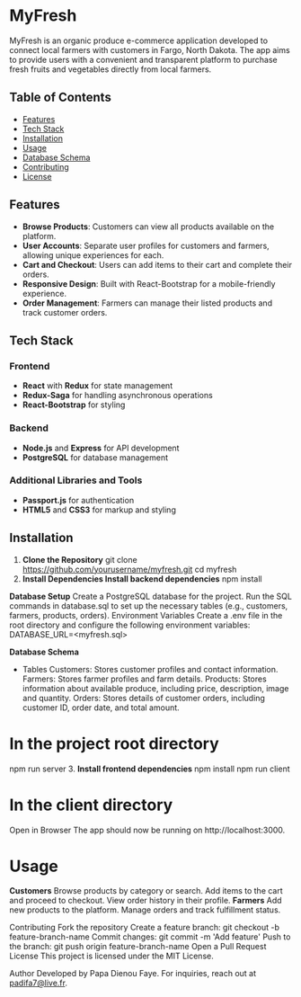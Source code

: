 # MyFresh

MyFresh is an organic produce e-commerce application developed to connect local farmers with customers in Fargo, North Dakota. The app aims to provide users with a convenient and transparent platform to purchase fresh fruits and vegetables directly from local farmers.

## Table of Contents

- [Features](#features)
- [Tech Stack](#tech-stack)
- [Installation](#installation)
- [Usage](#usage)
- [Database Schema](#database-schema)
- [Contributing](#contributing)
- [License](#license)

## Features

- **Browse Products**: Customers can view all products available on the platform.
- **User Accounts**: Separate user profiles for customers and farmers, allowing unique experiences for each.
- **Cart and Checkout**: Users can add items to their cart and complete their orders.
- **Responsive Design**: Built with React-Bootstrap for a mobile-friendly experience.
- **Order Management**: Farmers can manage their listed products and track customer orders.

## Tech Stack

### Frontend

- **React** with **Redux** for state management
- **Redux-Saga** for handling asynchronous operations
- **React-Bootstrap** for styling

### Backend

- **Node.js** and **Express** for API development
- **PostgreSQL** for database management

### Additional Libraries and Tools

- **Passport.js** for authentication
- **HTML5** and **CSS3** for markup and styling

## Installation

1. **Clone the Repository**
   git clone https://github.com/yourusername/myfresh.git
   cd myfresh
2. **Install Dependencies Install backend dependencies**
   npm install

**Database Setup**
Create a PostgreSQL database for the project.
Run the SQL commands in database.sql to set up the necessary tables (e.g., customers, farmers, products, orders).
Environment Variables Create a .env file in the root directory and configure the following environment variables:
DATABASE_URL=<myfresh.sql>

**Database Schema**

- Tables
  Customers: Stores customer profiles and contact information.
  Farmers: Stores farmer profiles and farm details.
  Products: Stores information about available produce, including price, description, image and quantity.
  Orders: Stores details of customer orders, including customer ID, order date, and total amount.

# In the project root directory

npm run server 3. **Install frontend dependencies**
npm install
npm run client

# In the client directory

Open in Browser The app should now be running on http://localhost:3000.

# Usage

**Customers**
Browse products by category or search.
Add items to the cart and proceed to checkout.
View order history in their profile.
**Farmers**
Add new products to the platform.
Manage orders and track fulfillment status.

Contributing
Fork the repository
Create a feature branch: git checkout -b feature-branch-name
Commit changes: git commit -m 'Add feature'
Push to the branch: git push origin feature-branch-name
Open a Pull Request
License
This project is licensed under the MIT License.

Author
Developed by Papa Dienou Faye. For inquiries, reach out at padifa7@live.fr.
